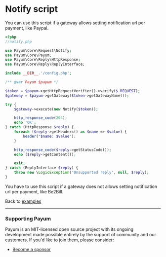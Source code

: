 # Notify script

You can use this script if a gateway allows setting notification url per payment, like Paypal.

```php
<?php
//notify.php

use Payum\Core\Request\Notify;
use Payum\Core\Payum;
use Payum\Core\Reply\HttpResponse;
use Payum\Core\Reply\ReplyInterface;

include __DIR__.'/config.php';

/** @var Payum $payum */

$token = $payum->getHttpRequestVerifier()->verify($_REQUEST);
$gateway = $payum->getGateway($token->getGatewayName());

try {
    $gateway->execute(new Notify($token));

    http_response_code(204);
    echo 'OK';
} catch (HttpResponse $reply) {
    foreach ($reply->getHeaders() as $name => $value) {
        header("$name: $value");
    }

    http_response_code($reply->getStatusCode());
    echo ($reply->getContent());

    exit;
} catch (ReplyInterface $reply) {
    throw new \LogicException('Unsupported reply', null, $reply);
}
```

You have to use this script if a gateway does not allows setting notification url per payment, like Be2Bill.

Back to [examples](index.md)

***

### Supporting Payum

Payum is an MIT-licensed open source project with its ongoing development made possible entirely by the support of community and our customers. If you'd like to join them, please consider:

* [Become a sponsor](https://github.com/sponsors/Payum)
